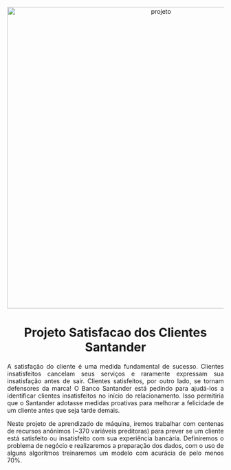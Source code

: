 <p align="center">
<img width="700" alt="projeto" src="https://user-images.githubusercontent.com/92734524/211948266-0a567379-c39c-4440-b4ef-6724739d5b92.png">
</p>



 <h1 align="center"> Projeto Satisfacao dos Clientes Santander</h1>
 
 <p align="justify">
 A satisfação do cliente é uma medida fundamental de sucesso. Clientes
insatisfeitos cancelam seus serviços e raramente expressam sua insatisfação antes
de sair. Clientes satisfeitos, por outro lado, se tornam defensores da marca!
O Banco Santander está pedindo para ajudá-los a identificar clientes
insatisfeitos no início do relacionamento. Isso permitiria que o Santander
adotasse medidas proativas para melhorar a felicidade de um cliente antes que
seja tarde demais. 
</p>

<p align="justify">
Neste projeto de aprendizado de máquina, iremos trabalhar com centenas
de recursos anônimos (~370 variáveis preditoras) para prever se um cliente 
está satisfeito ou insatisfeito com
sua experiência bancária. Definiremos o problema de negócio e realizaremos a preparação dos
dados, com o uso de alguns algoritmos treinaremos um modelo com acurácia de
pelo menos 70%.
 </p>
